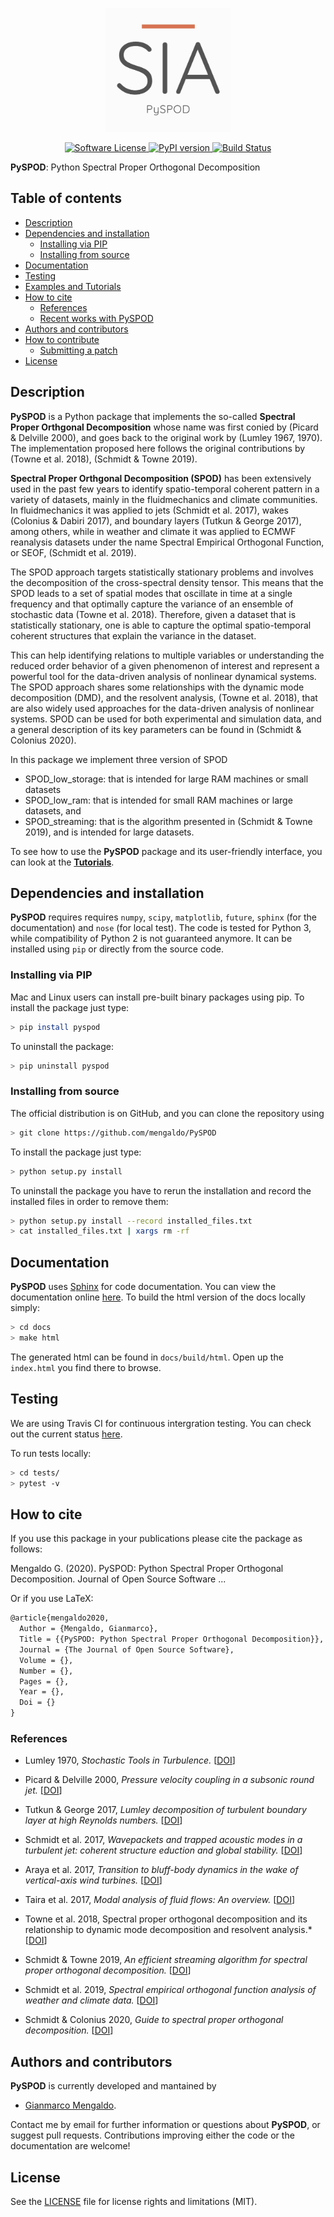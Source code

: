 <p align="center">
  <a href="http://mengaldo.github.io/PySPOD/" target="_blank" >
    <img alt="Python Spectral Proper Orthogonal Decomposition" src="readme/PySPOD_logo.png" width="200" />
  </a>
</p>

<p align="center">
<!--     <a href="https://doi.org/10.21105/joss.00530" target="_blank">
        <img alt="JOSS DOI" src="http://joss.theoj.org/papers/10.21105/joss.00530/status.svg">
    </a> -->
    <a href="https://github.com/mengaldo/PySPOD/LICENSE" target="_blank">
        <img alt="Software License" src="https://img.shields.io/badge/license-MIT-brightgreen.svg?style=flat-square">
    </a>
	<a href="https://badge.fury.io/py/pydmd">
		<img src="https://badge.fury.io/py/pyspod.svg" alt="PyPI version"
		height="18">
	</a>
    <a href="https://travis-ci.org/mengaldo/PySPOD" target="_blank">
        <img alt="Build Status" src="https://travis-ci.org/mengaldo/PySPOD.svg">
    </a>
<!--     <a href="https://coveralls.io/github/mathLab/PySPOD" target="_blank">
        <img alt="Coverage Status" src="https://coveralls.io/repos/github/mathLab/PySPOD/badge.svg">
    </a> -->
<!--     <a href="https://www.codacy.com/app/mathLab/PySPOD?utm_source=github.com&amp;utm_medium=referral&amp;utm_content=mathLab/PySPOD&amp;utm_campaign=Badge_Grade" target="_blank">
        <img alt="Codacy Badge" src="https://api.codacy.com/project/badge/Grade/75f02cdeed684c25a273eaffb0d89880">
    </a> -->
</p>


**PySPOD**: Python Spectral Proper Orthogonal Decomposition

## Table of contents
* [Description](#description)
* [Dependencies and installation](#dependencies-and-installation)
	* [Installing via PIP](#installing-via-pip)
	* [Installing from source](#installing-from-source)
* [Documentation](#documentation)
* [Testing](#testing)
* [Examples and Tutorials](#examples)
* [How to cite](#how-to-cite)
	* [References](#references)
	* [Recent works with PySPOD](#recent-works-with-spod)
* [Authors and contributors](#authors-and-contributors)
* [How to contribute](#how-to-contribute)
	* [Submitting a patch](#submitting-a-patch) 
* [License](#license)

## Description
**PySPOD** is a Python package that implements the so-called **Spectral Proper Orthgonal Decomposition** whose name was first conied by (Picard & Delville 2000), and goes back to the original work by (Lumley 1967, 1970). The implementation proposed here follows the original contributions by (Towne et al. 2018), (Schmidt & Towne 2019).

**Spectral Proper Orthgonal Decomposition (SPOD)** has been extensively used in the past few years to identify spatio-temporal coherent pattern in a variety of datasets, mainly in the fluidmechanics and climate communities. In fluidmechanics it was applied to jets (Schmidt et al. 2017), wakes (Colonius & Dabiri 2017), and boundary layers (Tutkun & George 2017), among others, while in weather and climate it was applied to ECMWF reanalysis datasets under the name Spectral Empirical Orthogonal Function, or SEOF, (Schmidt et al. 2019).

The SPOD approach targets statistically stationary problems and involves the decomposition of the cross-spectral density tensor. This means that the SPOD leads to a set of spatial modes that oscillate in time at a single frequency and that optimally capture the variance of an ensemble of stochastic data (Towne et al. 2018). Therefore, given a dataset that is statistically stationary, one is able to capture the optimal spatio-temporal coherent structures that explain the variance in the dataset. 

This can help identifying relations to multiple variables or understanding the reduced order behavior of a given phenomenon of interest and represent a powerful tool for the data-driven analysis of nonlinear dynamical systems. The SPOD approach shares some relationships with the dynamic mode decomposition (DMD), and the resolvent analysis,  (Towne et al. 2018), that are also widely used approaches for the data-driven analysis of nonlinear systems. SPOD can be used for both experimental and simulation data, and a general description of its key parameters can be found in (Schmidt & Colonius 2020).  

In this package we implement three version of SPOD 
- SPOD_low_storage: that is intended for large RAM machines or small datasets
- SPOD_low_ram: that is intended for small RAM machines or large datasets, and 
- SPOD_streaming: that is the algorithm presented in (Schmidt & Towne 2019), and is intended for large datasets.

To see how to use the **PySPOD** package and its user-friendly interface, you can look at the [**Tutorials**](tutorials/README.md). 


## Dependencies and installation
**PySPOD** requires requires `numpy`, `scipy`, `matplotlib`, `future`, `sphinx` (for the documentation) and `nose` (for local test). The code is tested for Python 3, while compatibility of Python 2 is not guaranteed anymore. It can be installed using `pip` or directly from the source code.

### Installing via PIP
Mac and Linux users can install pre-built binary packages using pip.
To install the package just type: 
```bash
> pip install pyspod
```
To uninstall the package:
```bash
> pip uninstall pyspod
```

### Installing from source
The official distribution is on GitHub, and you can clone the repository using
```bash
> git clone https://github.com/mengaldo/PySPOD
```

To install the package just type:
```bash
> python setup.py install
```

To uninstall the package you have to rerun the installation and record the installed files in order to remove them:

```bash
> python setup.py install --record installed_files.txt
> cat installed_files.txt | xargs rm -rf
```

## Documentation
**PySPOD** uses [Sphinx](http://www.sphinx-doc.org/en/stable/) for code documentation. You can view the documentation online [here](http://mengaldo.github.io/PySPOD/). To build the html version of the docs locally simply:

```bash
> cd docs
> make html
```

The generated html can be found in `docs/build/html`. Open up the `index.html` you find there to browse.


## Testing

We are using Travis CI for continuous intergration testing. You can check out the current status [here](https://travis-ci.org/mengaldo/PySPOD).

To run tests locally:

```bash
> cd tests/
> pytest -v
```



## How to cite
If you use this package in your publications please cite the package as follows:

Mengaldo G. (2020). PySPOD: Python Spectral Proper Orthogonal Decomposition. Journal of Open Source Software ... 

Or if you use LaTeX:
```tex
@article{mengaldo2020,
  Author = {Mengaldo, Gianmarco},
  Title = {{PySPOD: Python Spectral Proper Orthogonal Decomposition}},
  Journal = {The Journal of Open Source Software},
  Volume = {},
  Number = {},
  Pages = {},
  Year = {},
  Doi = {}
}
```

### References

* Lumley 1970, *Stochastic Tools in Turbulence.*
[[DOI](https://www.elsevier.com/books/stochastic-tools-in-turbulence/lumey/978-0-12-395772-6?aaref=https%3A%2F%2Fwww.google.com)]

* Picard & Delville 2000, *Pressure velocity coupling in a subsonic round jet.*
[[DOI](https://www.sciencedirect.com/science/article/abs/pii/S0142727X00000217)]

* Tutkun & George 2017, *Lumley decomposition of turbulent boundary layer at high
Reynolds numbers.*
[[DOI](https://aip.scitation.org/doi/10.1063/1.4974746)]

* Schmidt et al. 2017, *Wavepackets and trapped acoustic modes in a turbulent jet: coherent structure eduction and global stability.*
[[DOI](https://doi.org/10.1017/jfm.2017.407)]

* Araya et al. 2017, *Transition to bluff-body dynamics in the wake of vertical-axis wind turbines.*
[[DOI]( https://doi.org/10.1017/jfm.2016.862)]

* Taira et al. 2017, *Modal analysis of fluid flows: An overview.*
[[DOI](https://doi.org/10.2514/1.J056060)]

* Towne et al. 2018, Spectral proper orthogonal decomposition and its relationship to dynamic mode decomposition and resolvent analysis.*
[[DOI]( https://doi.org/10.1017/jfm.2018.283)]

* Schmidt & Towne 2019, *An efficient streaming algorithm for spectral proper orthogonal decomposition.*
[[DOI](https://doi.org/10.1016/j.cpc.2018.11.009)]

* Schmidt et al. 2019, *Spectral empirical orthogonal function analysis of weather and climate data.*
[[DOI](https://doi.org/10.1175/MWR-D-18-0337.1)]

* Schmidt & Colonius 2020, *Guide to spectral proper orthogonal decomposition.*
[[DOI](https://doi.org/10.2514/1.J058809)]



## Authors and contributors
**PySPOD** is currently developed and mantained by

* [Gianmarco Mengaldo](mailto:gianmarco.mengaldo@gmail.com).

Contact me by email for further information or questions about **PySPOD**, or suggest pull requests. 
Contributions improving either the code or the documentation are welcome!


## License

See the [LICENSE](LICENSE.rst) file for license rights and limitations (MIT).
